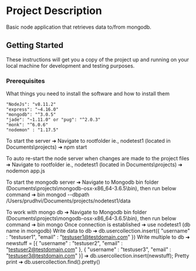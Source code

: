 # Project Description 
Basic node application that retrieves data to/from mongodb.

## Getting Started

These instructions will get you a copy of the project up and running on your local machine for development and testing purposes.

### Prerequisites

What things you need to install the software and how to install them

```
"NodeJs": "v8.11.2"
"express": "~4.16.0"
"mongodb": "^3.0.5"
"jade": "~1.11.0" or "pug": "^2.0.3"
"monk": "^6.0.6"
"nodemon" : "1.17.5"
```

To start the server
	➜ Navigate to rootfolder ie., nodetest1 (located in Documents\projects\) ➜ npm start


To auto re-start the node server when changes are made to the project files
	➜ Navigate to rootfolder ie., nodetest1 (located in Documents\projects\) ➜ nodemon app.js


To start the mongodb server
	➜ Navigate to Mongodb bin folder (Documents\projects\mongodb-osx-x86_64-3.6.5\bin), then run below command
		➜ bin mongod --dbpath /Users/prudhvi/Documents/projects/nodetest1/data


To work with mongo db 
	➜ Navigate to Mongodb bin folder (Documents\projects\mongodb-osx-x86_64-3.6.5\bin), then run below command
		➜ bin mongo
		Once connection is established
			➜ use nodetest1 (db name in mongodb)
		Write data to db
			➜ db.usercollection.insert({ "username" : "testuser1", "email" : "testuser1@testdomain.com" })
		Write multiple to db
			➜ newstuff = [{ "username" : "testuser2", "email" : "testuser2@testdomain.com" }, { "username" : "testuser3", "email" : "testuser3@testdomain.com" }]
			➜ db.usercollection.insert(newstuff);
		Pretty print
			➜ db.usercollection.find().pretty()
